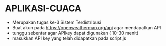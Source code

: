 # APLIKASI-CUACA

 - Merupakan tugas ke-3 Sistem Terdistribusi
 - Buat akun pada https://openweathermap.org/api agar mendapatkan API
 - tunggu sebentar agar APIkey dapat digunakan ( 10-30 menit)
 - masukkan API key yang telah didapatkan pada script.js
